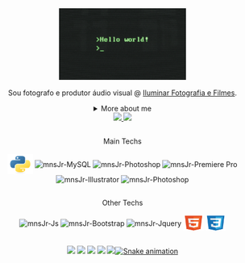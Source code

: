 <div align="center"> 
<img height="50%" width="50%" src="https://github.com/mnsjr/mnsJr/blob/main/gif/Hello.gif"/> 

Sou fotografo e produtor áudio visual @ [Iluminar Fotografia e Filmes](https://www.iluminarfotografia.com.br/).



<details>
  <summary> More about me</summary>
<div align="left">
 
<!--  
``` js
const stebs = {
    personal: {
        fullName: 'Moacir Nunes dos Santos Junior',
        birthDate: '1984-03-03',
        pronouns: 'he' | 'his',
        interests: ['music', 'art', 'games', 'language learning', 'anime'],
        motivation: [
            'Help improving diversity and inclusion',
            'Making life easier and smarter through tech',
        ],
    },
    technical: {
        technologies: {
            frontEnd: {
                Javascript: ['Vanilla JS', 'React', 'Redux', 'Jest'],
                HTML: ['HTML5', 'Semantic HTML'],
                CSS: ['sass', 'styled-components', 'Bootstrap'],
            },
            backEnd: {
                Javascript: ['Node.js', 'Express']
            },
            architecture: ['Single Page Applications', 'Domain Driven Design', 'Feature First'],
        },
    }
}
```
-->
 
  <a>
    - 😏 sou um homem, pardo e tenho 38 anos<br>
    - 👪 casado, pai de 2 garotos (10 e 19anos) e 2 gatos<br>
    - 🎮 gosto de música, arte e games<br>
    - ☀️ gosto de ver o sol nascer, da vista do mar e contemplar a natureza<br>
    - 📷 sou fotografo e 🎥 produtor áudio visual, migrando para o setor de tecnologia 💻<br>
    - 🎓 graduando em ciências da computação<br>
    - 🏢 trabalho bem em grupo, sou proativo, organizado, criativo, comunicativo e comprometido<br>
    - 🌱 sou engajado em frentes de proteção ao meio ambiente 🌎<br>
    - 📣 entusiasta de assuntos como tecnologia, sustentabilidade, disseminação de conhecimento<br>
  </a>
  
  </div>
</details>




<div align="center">
  <a href="https://github.com/mnsjr">
  <img height="150em" src="https://github-readme-stats.vercel.app/api?username=mnsjr&show_icons=true&theme=dark&include_all_commits=true&count_private=true"/>
  <img height="150em" src="https://github-readme-stats.vercel.app/api/top-langs/?username=mnsjr&layout=compact&langs_count=7&theme=dark"/>
</div>
  
  ##
  
  <a align="center">
    Main Techs
  </a>
  
<div align="center" style="display: inline_block"><br>
  <img align="center" alt="mnsJr-Python" height=40" width="50" src="https://raw.githubusercontent.com/devicons/devicon/master/icons/python/python-original.svg">
  <img align="center" alt="mnsJr-MySQL" height="40" width="50" src="https://cdn.jsdelivr.net/gh/devicons/devicon/icons/mysql/mysql-original-wordmark.svg" />
  <img align="center" alt="mnsJr-Photoshop" height="40" width="50" src="https://cdn.jsdelivr.net/gh/devicons/devicon/icons/photoshop/photoshop-plain.svg" />
  <img align="center" alt="mnsJr-Premiere Pro" height="40" width="50" src="https://cdn.jsdelivr.net/gh/devicons/devicon/icons/premierepro/premierepro-plain.svg" />
  <img align="center" alt="mnsJr-Illustrator" height="40" width="50" src="https://cdn.jsdelivr.net/gh/devicons/devicon/icons/illustrator/illustrator-plain.svg" />

<img align="center" alt="mnsJr-Photoshop" height="40" width="50" src="https://www.flaticon.com/br/icone-gratis/photoshop_5968520?term=adobe&page=1&position=3&page=1&position=3&related_id=5968520&origin=tag" />


</div>
  
  ##
  
   <a align="center">
    Other Techs
  </a>
  
  <div align="center" style="display: inline_block"><br>
  <img align="center" alt="mnsJr-Js" height="30" width="40" src="https://cdn.jsdelivr.net/gh/devicons/devicon/icons/javascript/javascript-original.svg" />
  <img align="center" alt="mnsJr-Bootstrap" height="30" width="40" src="https://cdn.jsdelivr.net/gh/devicons/devicon/icons/bootstrap/bootstrap-plain-wordmark.svg" />
  <img align="center" alt="mnsJr-Jquery" height="30" width="40" src="https://cdn.jsdelivr.net/gh/devicons/devicon/icons/jquery/jquery-plain-wordmark.svg" />
  <img align="center" alt="mnsJr-HTML" height="30" width="40" src="https://raw.githubusercontent.com/devicons/devicon/master/icons/html5/html5-original.svg">
  <img align="center" alt="mnsJr-CSS" height="30" width="40" src="https://raw.githubusercontent.com/devicons/devicon/master/icons/css3/css3-original.svg">
</div>
  
  ##
  
<div align="center">
  <a href="https://www.linkedin.com/in/mnsjr" target="_blank"><img src="https://img.shields.io/badge/-LinkedIn-%230077B5?style=for-the-badge&logo=linkedin&logoColor=white" target="_blank"></a>
  <a href="https://instagram.com/fotoarqjuniormoura" target="_blank"><img src="https://img.shields.io/badge/-Instagram-%23E4405F?style=for-the-badge&logo=instagram&logoColor=white" target="_blank"></a>
  <a href="https://discord.gg/RGssJMvX" target="_blank"><img src="https://img.shields.io/badge/Discord-7289DA?style=for-the-badge&logo=discord&logoColor=white" target="_blank"></a> 
  <a href = "mailto:mnsjrti@gmail.com"><img src="https://img.shields.io/badge/-Gmail-%23333?style=for-the-badge&logo=gmail&logoColor=white" target="_blank"></a>
  <a target="_blank" href="https://api.whatsapp.com/send?phone=5511997741587" ><img src="https://img.shields.io/badge/WhatsApp-25D366?style=for-the-badge&logo=whatsapp&logoColor=white"
 
  ![Snake animation](https://github.com/mnsjr/mnsjr/blob/output/github-contribution-grid-snake.svg)
 
</div>

 <!-- Link útil, emoj -->
 <!-- https://gist.github.com/rxaviers/7360908 -->
 <!-- https://github.com/snoke/myWebsocketApp/blob/master/assets/components/App/Chats/Chat/emojis.json -->
 <!-- https://devicon.dev/ -->
  
